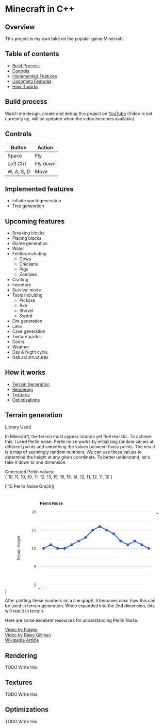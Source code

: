 # Minecraft in C++

## Overview

This project is my own take on the popular game Minecraft.

## Table of contents

- [Build Process](#build-process)
- [Controls](#controls)
- [Implemented Features](#implemented-features)
- [Upcoming Features](#upcoming-features)
- [How it works](#how-it-works)

## Build process

Watch me design, create and debug this project on [YouTube](https://www.youtube.com/channel/UCO8fo_fxQgSGLkdEmyVJcFA) (Video is not currently up, will be updated when the video becomes available)

## Controls

| Button     | Action   |
| ---------- | -------- |
| Space      | Fly      |
| Left Ctrl  | Fly down |
| W, A, S, D | Move     |

## Implemented features

- Infinite world generation
- Tree generation

## Upcoming features

- Breaking blocks
- Placing blocks
- Biome generation
- Water
- Entities including
  - Cows
  - Chickens
  - Pigs
  - Zombies
- Crafting
- Inventory
- Survival mode
- Tools including
  - Pickaxe
  - Axe
  - Shovel
  - Sword
- Ore generation
- Lava
- Cave generation
- Texture packs
- Doors
- Weather
- Day & Night cycle
- Natural structures

## How it works

- [Terrain Generation](#terrain-generation)
- [Rendering](#rendering)
- [Textures](#textures)
- [Optimizations](#optimizations)

## Terrain generation

[Library Used](https://github.com/Reputeless/PerlinNoise)

In Minecraft, the terrain must appear random yet feel realistic. To achieve this, I used Perlin noise. Perlin noise works by initializing random values at different points and smoothing the values between those points. The result is a map of seemingly random numbers. We can use these values to determine the height at any given coordinate. To better understand, let's take it down to one dimension.

Generated Perlin values:
\
{ 10, 11, 10, 10, 11, 12, 13, 15, 16, 15, 14, 12, 11, 12, 11, 10 }

![1D Perlin Noise Graph](<svg width="600" height="390" aria-label="A chart." style="overflow:hidden"><defs id="_ABSTRACT_RENDERER_ID_480"><clipPath id="_ABSTRACT_RENDERER_ID_481"><rect x="115" y="75" width="371" height="241"></rect></clipPath></defs><rect x="0" y="0" width="600" height="390" stroke="none" stroke-width="0" fill="#ffffff"></rect><g><text text-anchor="start" x="115" y="52.05" font-family="Arial" font-size="13" font-weight="bold" stroke="none" stroke-width="0" fill="#000000">Perlin Noise</text><rect x="115" y="41" width="371" height="13" stroke="none" stroke-width="0" fill-opacity="0" fill="#ffffff"></rect></g><g><rect x="499" y="75" width="88" height="13" stroke="none" stroke-width="0" fill-opacity="0" fill="#ffffff"></rect><g><rect x="499" y="75" width="88" height="13" stroke="none" stroke-width="0" fill-opacity="0" fill="#ffffff"></rect><g><text text-anchor="start" x="530" y="86.05" font-family="Arial" font-size="13" stroke="none" stroke-width="0" fill="#222222">Line1</text></g><path d="M499,81.5L525,81.5" stroke="#3366cc" stroke-width="3" fill-opacity="1" fill="none"></path><circle cx="512" cy="81.5" r="4.5" stroke="none" stroke-width="0" fill="#3366cc"></circle></g></g><g><rect x="115" y="75" width="371" height="241" stroke="none" stroke-width="0" fill-opacity="0" fill="#ffffff"></rect><g clip-path="url(https://www.rapidtables.com/tools/line-graph.html#_ABSTRACT_RENDERER_ID_481)"><g><rect x="115" y="315" width="371" height="1" stroke="none" stroke-width="0" fill="#cccccc"></rect><rect x="115" y="255" width="371" height="1" stroke="none" stroke-width="0" fill="#cccccc"></rect><rect x="115" y="195" width="371" height="1" stroke="none" stroke-width="0" fill="#cccccc"></rect><rect x="115" y="135" width="371" height="1" stroke="none" stroke-width="0" fill="#cccccc"></rect><rect x="115" y="75" width="371" height="1" stroke="none" stroke-width="0" fill="#cccccc"></rect><rect x="115" y="285" width="371" height="1" stroke="none" stroke-width="0" fill="#ebebeb"></rect><rect x="115" y="225" width="371" height="1" stroke="none" stroke-width="0" fill="#ebebeb"></rect><rect x="115" y="165" width="371" height="1" stroke="none" stroke-width="0" fill="#ebebeb"></rect><rect x="115" y="105" width="371" height="1" stroke="none" stroke-width="0" fill="#ebebeb"></rect></g><g><rect x="115" y="315" width="371" height="1" stroke="none" stroke-width="0" fill="#333333"></rect></g><g><path d="M127.0625,195.5L150.1875,183.5L173.3125,195.5L196.4375,195.5L219.5625,183.5L242.6875,171.5L265.8125,159.5L288.9375,135.5L312.0625,123.5L335.1875,135.5L358.3125,147.5L381.4375,171.5L404.5625,183.5L427.6875,171.5L450.8125,183.5L473.9375,195.5" stroke="#3366cc" stroke-width="3" fill-opacity="1" fill="none"></path></g></g><g><circle cx="127.0625" cy="195.5" r="4.5" stroke="none" stroke-width="0" fill="#3366cc"></circle><circle cx="150.1875" cy="183.5" r="4.5" stroke="none" stroke-width="0" fill="#3366cc"></circle><circle cx="173.3125" cy="195.5" r="4.5" stroke="none" stroke-width="0" fill="#3366cc"></circle><circle cx="196.4375" cy="195.5" r="4.5" stroke="none" stroke-width="0" fill="#3366cc"></circle><circle cx="219.5625" cy="183.5" r="4.5" stroke="none" stroke-width="0" fill="#3366cc"></circle><circle cx="242.6875" cy="171.5" r="4.5" stroke="none" stroke-width="0" fill="#3366cc"></circle><circle cx="265.8125" cy="159.5" r="4.5" stroke="none" stroke-width="0" fill="#3366cc"></circle><circle cx="288.9375" cy="135.5" r="4.5" stroke="none" stroke-width="0" fill="#3366cc"></circle><circle cx="312.0625" cy="123.5" r="4.5" stroke="none" stroke-width="0" fill="#3366cc"></circle><circle cx="335.1875" cy="135.5" r="4.5" stroke="none" stroke-width="0" fill="#3366cc"></circle><circle cx="358.3125" cy="147.5" r="4.5" stroke="none" stroke-width="0" fill="#3366cc"></circle><circle cx="381.4375" cy="171.5" r="4.5" stroke="none" stroke-width="0" fill="#3366cc"></circle><circle cx="404.5625" cy="183.5" r="4.5" stroke="none" stroke-width="0" fill="#3366cc"></circle><circle cx="427.6875" cy="171.5" r="4.5" stroke="none" stroke-width="0" fill="#3366cc"></circle><circle cx="450.8125" cy="183.5" r="4.5" stroke="none" stroke-width="0" fill="#3366cc"></circle><circle cx="473.9375" cy="195.5" r="4.5" stroke="none" stroke-width="0" fill="#3366cc"></circle></g><g><g><text text-anchor="middle" x="127.0625" y="335.05" font-family="Arial" font-size="13" stroke="none" stroke-width="0" fill="#222222">Points</text></g><g><text text-anchor="end" x="102" y="320.05" font-family="Arial" font-size="13" stroke="none" stroke-width="0" fill="#444444">0</text></g><g><text text-anchor="end" x="102" y="260.05" font-family="Arial" font-size="13" stroke="none" stroke-width="0" fill="#444444">5</text></g><g><text text-anchor="end" x="102" y="200.05" font-family="Arial" font-size="13" stroke="none" stroke-width="0" fill="#444444">10</text></g><g><text text-anchor="end" x="102" y="140.05" font-family="Arial" font-size="13" stroke="none" stroke-width="0" fill="#444444">15</text></g><g><text text-anchor="end" x="102" y="80.05" font-family="Arial" font-size="13" stroke="none" stroke-width="0" fill="#444444">20</text></g></g></g><g><g><text text-anchor="middle" x="300.5" y="376.55" font-family="Arial" font-size="13" font-style="italic" stroke="none" stroke-width="0" fill="#222222">X Axis</text><rect x="115" y="365.5" width="371" height="13" stroke="none" stroke-width="0" fill-opacity="0" fill="#ffffff"></rect></g><g><text text-anchor="middle" x="48.55" y="195.5" font-family="Arial" font-size="13" font-style="italic" transform="rotate(-90 48.55 195.5)" stroke="none" stroke-width="0" fill="#222222">Terrain Height</text><path d="M37.49999999999999,316L37.50000000000001,75L50.50000000000001,75L50.49999999999999,316Z" stroke="none" stroke-width="0" fill-opacity="0" fill="#ffffff"></path></g></g><g></g></svg>)

After plotting these numbers on a line graph, it becomes clear how this can be used in terrain generation. When expanded into the 2nd dimension, this will result in terrain.

Here are some excellent resources for understanding Perlin Noise.

[Video by Fataho](https://www.youtube.com/watch?v=MJ3bvCkHJtE&ab_channel=Fataho)
\
[Video by Blake Gillman](https://www.youtube.com/watch?v=9x6NvGkxXhU&ab_channel=BlakeGillman)
\
[Wikipedia Article](https://en.wikipedia.org/wiki/Perlin_noise)

## Rendering

TODO Write this

## Textures

TODO Write this

## Optimizations

TODO Write this
